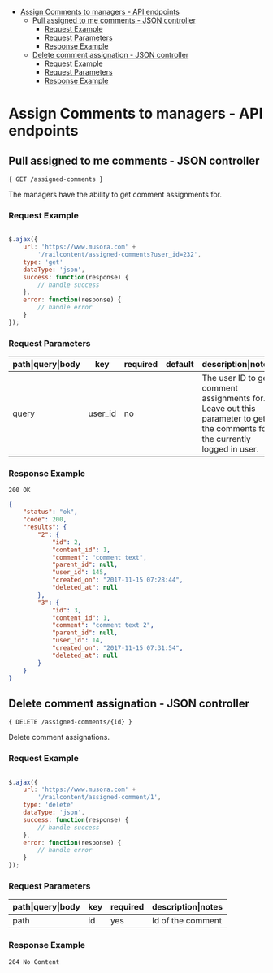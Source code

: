 - [Assign Comments to managers - API endpoints](#assign-comments-to-managers---api-endpoints)
  * [Pull assigned to me comments - JSON controller](#pull-assigned-to-me-comments---json-controller)
    + [Request Example](#request-example)
    + [Request Parameters](#request-parameters)
    + [Response Example](#response-example)
  * [Delete comment assignation - JSON controller](#delete-comment-assignation---json-controller)
    + [Request Example](#request-example-1)
    + [Request Parameters](#request-parameters-1)
    + [Response Example](#response-example-1)

<!-- ecotrust-canada.github.io/markdown-toc -->


# Assign Comments to managers - API endpoints


Pull assigned to me comments - JSON controller
--------------------------------------

`{ GET /assigned-comments }`

The managers have the ability to get comment assignments for.

### Request Example

```js   

$.ajax({
    url: 'https://www.musora.com' +
        '/railcontent/assigned-comments?user_id=232',
    type: 'get'
    dataType: 'json',
    success: function(response) {
        // handle success
    },
    error: function(response) {
        // handle error
    }
});

```

### Request Parameters

| path\|query\|body |  key      |  required |  default |  description\|notes                                                                                                         | 
|-------------------|-----------|-----------|----------|-----------------------------------------------------------------------------------------------------------------------------| 
| query             |  user_id  |  no       |          |  The user ID to get comment assignments for. Leave out this parameter to get the comments for the currently logged in user. | 




<!-- donatstudios.com/CsvToMarkdownTable
path\|query\|body, key, required, default, description\|notes
query , user_id , no ,  , The user ID to get comment assignments for. Leave out this parameter to get the comments for the currently logged in user.
-->


### Response Example

```200 OK```

```json
{
    "status": "ok",
    "code": 200,
    "results": {
        "2": {
            "id": 2,
            "content_id": 1,
            "comment": "comment text",
            "parent_id": null,
            "user_id": 145,
            "created_on": "2017-11-15 07:28:44",
            "deleted_at": null
        },
        "3": {
            "id": 3,
            "content_id": 1,
            "comment": "comment text 2",
            "parent_id": null,
            "user_id": 14,
            "created_on": "2017-11-15 07:31:54",
            "deleted_at": null
        }
    }
}

```


Delete comment assignation - JSON controller
--------------------------------------

`{ DELETE /assigned-comments/{id} }`

Delete comment assignations.

### Request Example

```js   

$.ajax({
    url: 'https://www.musora.com' +
        '/railcontent/assigned-comment/1',
    type: 'delete'
    dataType: 'json',
    success: function(response) {
        // handle success
    },
    error: function(response) {
        // handle error
    }
});

```

### Request Parameters

| path\|query\|body |  key |  required |  description\|notes | 
|-------------------|------|-----------|---------------------| 
| path              |  id  |  yes      |  Id of the comment  | 





<!-- donatstudios.com/CsvToMarkdownTable
path\|query\|body, key, required, description\|notes
path , id , yes, Id of the comment
-->


### Response Example

```204 No Content```
